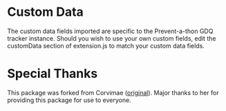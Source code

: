 # Custom Data
The custom data fields imported are specific to the Prevent-a-thon GDQ tracker instance. Should you wish to use your own custom fields, edit the customData section of extension.js to match your custom data fields. 

# Special Thanks
This package was forked from Corvimae ([original](https://github.com/Corvimae/nodecg-gdq-tracker-import)). Major thanks to her for providing this package for use to everyone.